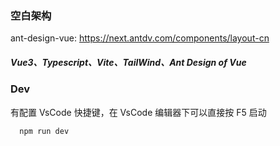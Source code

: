 
### 空白架构
ant-design-vue: https://next.antdv.com/components/layout-cn
##### Vue3、Typescript、Vite、TailWind、Ant Design of Vue

### Dev

有配置 VsCode 快捷键，在 VsCode 编辑器下可以直接按 F5 启动

```
  npm run dev
